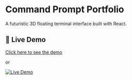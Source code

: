 # Command Prompt Portfolio

A futuristic 3D floating terminal interface built with React.

## 🚀 Live Demo

[Click here to see the demo](https://cmd-portfolio-eight.vercel.app/)

or

[![Live Demo](https://img.shields.io/badge/Live%20Demo-Visit-blue?style=for-the-badge)](https://cmd-portfolio-eight.vercel.app/)
